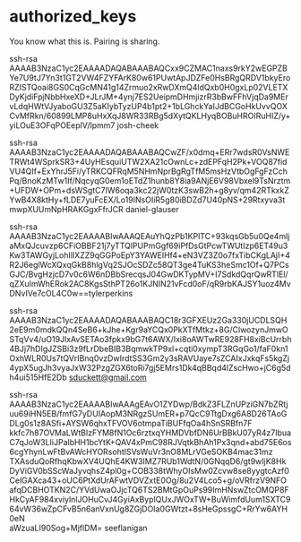 authorized_keys
===============

You know what this is. Pairing is sharing.

 ssh-rsa AAAAB3NzaC1yc2EAAAADAQABAAABAQCxx9CZMAC1naxs9rkY2wEGPZBYe7U9tJ7Yn3t1GT2VW4FZYFArK80w61PUwtApJDZFe0HsBRgQRDV1bkyEroRZISTQoai8GS0CqGcMN41g14Zrmuo2xRwDXmQ4ldQxb0H0gxLp02VLETXDyKjdiFpjNbbHxeXD+JLrJM+4ynj7ES2UeipmDHmjizrR3bBwFFhVjqDa9MErvLdqHWtVJyaboGU3Z5aKIybTyzUP4b1pt2+1bLGhckYaIJdBCGoHkUvvQOXCvMfRkn/60899LMP8uHxXqJ8WR33RBg5dXytQKLHyqBOBuHROIRuHIZ/y+yiLOuE3OFqPOEeplV/lpmm7 josh-cheek
 
 ssh-rsa AAAAB3NzaC1yc2EAAAADAQABAAABAQCwZF/x0dmq+ERr7wdsR0VsNWETRWt4WSprkSR3+4UyHEsquiUTW2XA21cOwnLc+zdEPFqH2Pk+VOQ87fidVU4QIf+ExYhrJ5Fi/yTRKCQFRqM5NHmNprBgRgTfM5msHzVtbOgFgFzCchPq/BnoKzMTw1If/NqcyqG0em1oETdZ1hunb8Y8ia9ANjE6V98Vbxel9TsNrztm+UFDW+OPm+dsWSgtC7IW6oqa3kc22jW0tzK3swB2h+g8yv/qm42RTkxkZYwB4X8ktHy+fLDE7yuFcEX/Lo19INsOIiR5g80iBDZd7U40pNS+29Rtxyva3tmwpXUUmNpHRAKGgxFfrJCR daniel-glauser
 
 ssh-rsa AAAAB3NzaC1yc2EAAAABIwAAAQEAuYhQzPb1KPlTC+93kqsGb5u0Qe4mljaMxQJcuvzp6CFiOBBF21j7yTTQlPUPmGgf69iPfDsGtPcwTWUtIzp6ET49u3Kw3TAWGyjLohIlIXZZ9qGGPoEpY3YAWEIHf4+eN3VZ3Z0o7fxTibCKgLAjI+4R2J6eglWcXQxqGkB8hlgVq2SJOcSDZc58QT3ge4TuKS3heSmc1Of+Q7PCsGJC/BvgHzjcD7v0c6W6nDBbSrecqsJ04GwDKTypMV+I7SdkdQqrQwRTlEl/qZXuImWhERok2AC8KgsSthPT26o1KJNIN21vFcd0oF/qR9rbKAJSY1uoz4MvDNvIVe7cOL4C0w==tylerperkins
 
 ssh-rsa AAAAB3NzaC1yc2EAAAADAQABAAABAQC18r3GFXEUz2Ga330jUCDLSQH2eE9m0mdkQQn4SeB6+kJhe+Kgr9aYCQx0PkXTfMtkz+8G/ClwozynJmwOSTqVv4/uO19JlxAvSETAo3fpkx9bG7t6AWX/Ixi8oAWTwRE928FH8xiBcUrrbh4BJj7hDIgJZSBi3z9fLrDbeBIB3BqmwkTP9xl+cqti0xympT3RGqGo1/faF0kn1OxhWLR0Us7tQVrIBnq0vzDwIrdtSS3Gm2y3sRAVUaye7sZCAIxJxkqFs5kgZj4ypX5ugJh3vyaJxW32PzgZGX6toRi7gj5EMrs1Dk4qBBqd4lZscHwo+jC6g5dh4ui515HfE2Db sduckett@gmail.com
 
 ssh-rsa AAAAB3NzaC1yc2EAAAABIwAAAgEAvO1ZYDwp/BdkZ3FLZnUPziGN7bZRtjuu69iHN5EB/fmfG7yDUIAopM3NRgzSUmER+p7QcC9TtgDxg6A8D26TAoGDLg0s1z8ASfi+AYSW6qhxTFVOV6otmpaTiBUFfqOa4hSnSRBfn7F\
kkfc7h87OVMaLWtBlzFYM8fN1Oc6rztxqYHMDVbfDN6UrBBkU07yR4z7IbuaC7qJoW3LIiJPalbHH1bcYtK+QAV4xPmC98RJVqtkBhAh1Px3qnd+abd75E6os6cgYhynLwFtBvAWcHYORsohtISVsWuVr3nO8MLrVGeSOKB4mac31mz\
TXAsduQoRfhqKbwXV4UQhE4KW3IMZ7RUb1WdtN/0GNqqD6/gt9wIjK8HkDyViGV0bSScWaJyvqhsZ4pl0g+COB338tWhyOIsMw0Zcvw8se8yygtcAzf0CelGAXca43+oUC6PtXdUrAFwtVDVZxtE0Og/8u2V4Lco5+g/oVRfrzV9NFO\
afqDCBHOTKN2C/YVdUwaOJjcTQ6TS2BMtGpOuPs99ImHNswZtcOMQP8FHkCyAF984xviylnlJOHuCvJ4GyiAxByplQUxJWOxTW+BuWimfdUum1SXTC964vW36wZpCFvB5n6anVxnUg8ZGjDOIa0GWtzt+8sHeGpssgC+RrYw6AYH0eN\
aWzuaLI90Sog+MjflDM= seeflanigan
